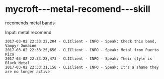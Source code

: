 # mycroft---metal-recomend---skill
recomends metal bands

Input: metal recomend

    2017-03-02 22:33:22,204 - CLIClient - INFO - Speak: Check this band, Vampyr Domaine
    2017-03-02 22:33:25,650 - CLIClient - INFO - Speak: Metal from Puerto Rico
    2017-03-02 22:33:28,473 - CLIClient - INFO - Speak: Their style is Black Metal
    2017-03-02 22:33:31,150 - CLIClient - INFO - Speak: It's a shame they are no longer active
